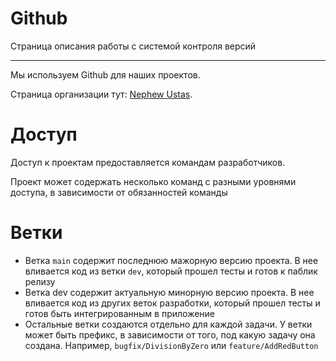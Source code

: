 # Github

Страница описания работы с системой контроля версий

---

Мы используем Github для наших проектов.

Страница организации тут: [Nephew Ustas](https://github.com/Nephew-Ustas).

# Доступ

Доступ к проектам предоставляется командам разработчиков.

Проект может содержать несколько команд с разными уровнями доступа, в зависимости от обязанностей команды

# Ветки

- Ветка `main` содержит последнюю мажорную версию проекта. В нее вливается код из ветки `dev`, который прошел тесты и готов к паблик релизу
- Ветка dev содержит актуальную минорную версию проекта. В нее вливается код из других веток разработки, который прошел тесты и готов быть интегрированным в приложение
- Остальные ветки создаются отдельно для каждой задачи. У ветки может быть префикс, в зависимости от того, под какую задачу она создана. Например, `bugfix/DivisionByZero` или `feature/AddRedButton`
